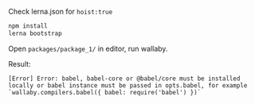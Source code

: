 Check lerna.json for ``hoist:true``

```sh
npm install
lerna bootstrap
```

Open ``packages/package_1/`` in editor, run wallaby.

Result:
```
[Error] ​​Error: babel, babel-core or @babel/core must be installed locally or babel instance must be passed in opts.babel, for example `wallaby.compilers.babel({ babel: require('babel') })`​​
```
